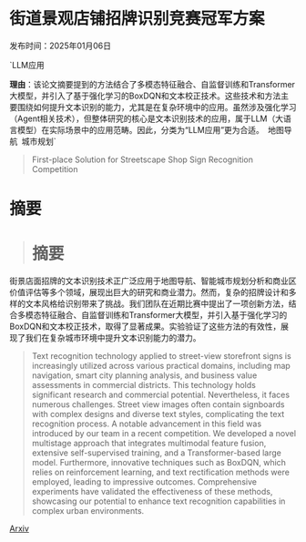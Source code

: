 # 街道景观店铺招牌识别竞赛冠军方案

发布时间：2025年01月06日

`LLM应用

**理由**：该论文摘要提到的方法结合了多模态特征融合、自监督训练和Transformer大模型，并引入了基于强化学习的BoxDQN和文本校正技术。这些技术和方法主要围绕如何提升文本识别的能力，尤其是在复杂环境中的应用。虽然涉及强化学习（Agent相关技术），但整体研究的核心是文本识别技术的应用，属于LLM（大语言模型）在实际场景中的应用范畴。因此，分类为“LLM应用”更为合适。` `地图导航` `城市规划`

> First-place Solution for Streetscape Shop Sign Recognition Competition

# 摘要

> # 摘要
街景店面招牌的文本识别技术正广泛应用于地图导航、智能城市规划分析和商业区价值评估等多个领域，展现出巨大的研究和商业潜力。然而，复杂的招牌设计和多样的文本风格给识别带来了挑战。我们团队在近期比赛中提出了一项创新方法，结合多模态特征融合、自监督训练和Transformer大模型，并引入基于强化学习的BoxDQN和文本校正技术，取得了显著成果。实验验证了这些方法的有效性，展现了我们在复杂城市环境中提升文本识别能力的潜力。

> Text recognition technology applied to street-view storefront signs is increasingly utilized across various practical domains, including map navigation, smart city planning analysis, and business value assessments in commercial districts. This technology holds significant research and commercial potential. Nevertheless, it faces numerous challenges. Street view images often contain signboards with complex designs and diverse text styles, complicating the text recognition process. A notable advancement in this field was introduced by our team in a recent competition. We developed a novel multistage approach that integrates multimodal feature fusion, extensive self-supervised training, and a Transformer-based large model. Furthermore, innovative techniques such as BoxDQN, which relies on reinforcement learning, and text rectification methods were employed, leading to impressive outcomes. Comprehensive experiments have validated the effectiveness of these methods, showcasing our potential to enhance text recognition capabilities in complex urban environments.

[Arxiv](https://arxiv.org/abs/2501.02811)